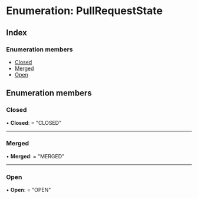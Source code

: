 
# Enumeration: PullRequestState

## Index

### Enumeration members

* [Closed](pullrequeststate.md#closed)
* [Merged](pullrequeststate.md#merged)
* [Open](pullrequeststate.md#open)

## Enumeration members

###  Closed

• **Closed**: = "CLOSED"

___

###  Merged

• **Merged**: = "MERGED"

___

###  Open

• **Open**: = "OPEN"
